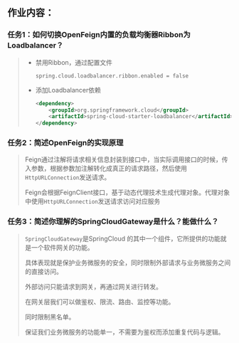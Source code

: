## 作业内容：

### 任务1：如何切换OpenFeign内置的负载均衡器Ribbon为Loadbalancer？

> - 禁用Ribbon，通过配置文件
>
>   ```properties
>   spring.cloud.loadbalancer.ribbon.enabled = false
>   ```
>
> 
>
> - 添加Loadbalancer依赖
>
>   ```xml
>   <dependency>
>       <groupId>org.springframework.cloud</groupId>
>       <artifactId>spring-cloud-starter-loadbalancer</artifactId>
>   </dependency>
>   ```
>

### 任务2：简述OpenFeign的实现原理

> Feign通过注解将请求相关信息封装到接口中，当实际调用接口的时候，传入参数，根据参数加注解转化成真正的请求路径，然后使用`HttpURLConnection`发送请求。
>
> Feign会根据FeignClient接口，基于动态代理技术生成代理对象。代理对象中使用`HttpURLConnection`发送请求访问对应服务

### 任务3：简述你理解的SpringCloudGateway是什么？能做什么？

> `SpringCloudGateway`是SpringCloud 的其中一个组件，它所提供的功能就是一个软件网关的功能。
>
> 具体表现就是保护业务微服务的安全，同时限制外部请求与业务微服务之间的直接访问。
>
> 外部访问只能请求到网关，再通过网关进行转发。
>
> 在网关层我们可以做鉴权、限流、路由、监控等功能。
>
> 同时限制黑名单。
>
> 保证我们业务微服务的功能单一，不需要为鉴权而添加重复代码与逻辑。


